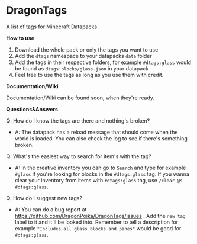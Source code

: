 # DragonTags
A list of tags for Minecraft Datapacks

**How to use**

1. Download the whole pack or only the tags you want to use
2. Add the ```dtags``` namespace to your datapacks ```data``` folder
3. Add the tags in their respective folders, for example ```#dtags:glass``` would be found as ```dtags:blocks/glass.json``` in your datapack
4. Feel free to use the tags as long as you use them with credit.

**Documentation/Wiki**

Documentation/Wiki can be found soon, when they're ready.

**Questions&Answers**

Q: How do I know the tags are there and nothing's broken?
- A: The datapack has a reload message that should come when the world is loaded. You can also check the log to see if there's something broken.

Q: What's the easiest way to search for item's with the tag?
- A: In the creative inventory you can go to ```Search``` and type for example ```#glass``` if you're looking for blocks in the ```#dtags:glass``` tag. If you wanna clear your inventory from items with ```#dtags:glass``` tag, use ```/clear @s #dtags:glass```.

Q: How do I suggest new tags?
- A: You can do a bug report at https://github.com/DragonPoika/DragonTags/issues . Add the ```new tag``` label to it and it'll be looked into. Remember to tell a description for example ```"Includes all glass blocks and panes"``` would be good for ```#dtags:glass```.
